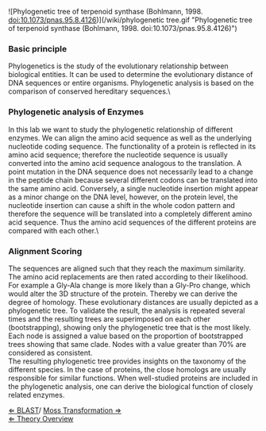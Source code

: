 ![Phylogenetic tree of terpenoid synthase (Bohlmann, 1998.  <doi:10.1073/pnas.95.8.4126>)](/wiki/phylogenetic tree.gif "Phylogenetic tree of terpenoid synthase (Bohlmann, 1998. doi:10.1073/pnas.95.8.4126)")

### Basic principle

Phylogenetics is the study of the evolutionary relationship between
biological entities. It can be used to determine the evolutionary
distance of DNA sequences or entire organisms. Phylogenetic analysis is
based on the comparison of conserved hereditary sequences.\

### Phylogenetic analysis of Enzymes

In this lab we want to study the phylogenetic relationship of different
enzymes. We can align the amino acid sequence as well as the underlying
nucleotide coding sequence. The functionality of a protein is reflected
in its amino acid sequence; therefore the nucleotide sequence is usually
converted into the amino acid sequence analogous to the translation. A
point mutation in the DNA sequence does not necessarily lead to a change
in the peptide chain because several different codons can be translated
into the same amino acid. Conversely, a single nucleotide insertion
might appear as a minor change on the DNA level, however, on the protein
level, the nucleotide insertion can cause a shift in the whole codon
pattern and therefore the sequence will be translated into a completely
different amino acid sequence. Thus the amino acid sequences of the
different proteins are compared with each other.\

### Alignment Scoring

The sequences are aligned such that they reach the maximum similarity.
The amino acid replacements are then rated according to their
likelihood. For example a Gly-Ala change is more likely than a Gly-Pro
change, which would alter the 3D structure of the protein. Thereby we
can derive the degree of homology. These evolutionary distances are
usually depicted as a phylogenetic tree. To validate the result, the
analysis is repeated several times and the resulting trees are
superimposed on each other (bootstrapping), showing only the
phylogenetic tree that is the most likely. Each node is assigned a value
based on the proportion of bootstrapped trees showing that same clade.
Nodes with a value greater than 70% are considered as consistent.\
The resulting phylogenetic tree provides insights on the taxonomy of the
different species. In the case of proteins, the close homologs are
usually responsible for similar functions. When well-studied proteins
are included in the phylogenetic analysis, one can derive the biological
function of closely related enzymes.

[⇐ BLAST](/wiki/BLAST "wikilink")/ [ Moss Transformation ⇒](/wiki/Moss_Transformation "wikilink")\
[ ⇐ Theory Overview](/wiki/PlantLab "wikilink")


